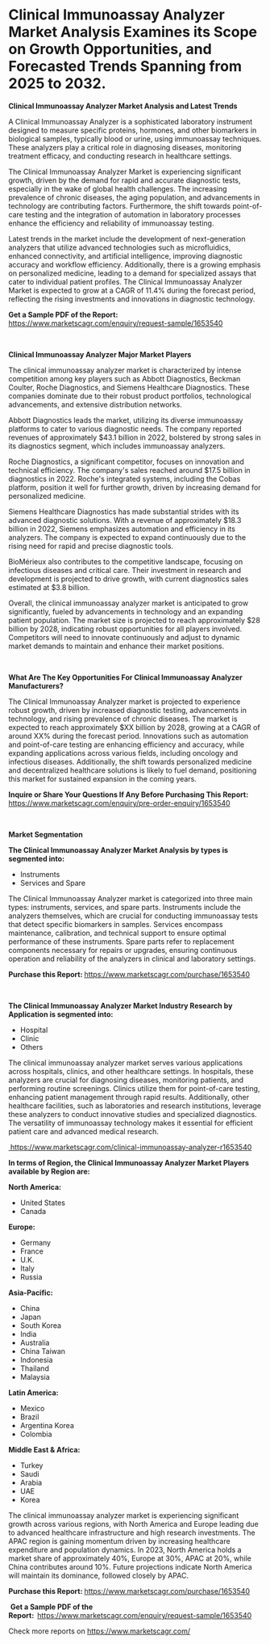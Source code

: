 <p><h1>Clinical Immunoassay Analyzer Market Analysis Examines its Scope on Growth Opportunities, and Forecasted Trends Spanning from 2025 to 2032.</h1></p><p><strong>Clinical Immunoassay Analyzer Market Analysis and Latest Trends</strong></p>
<p><p>A Clinical Immunoassay Analyzer is a sophisticated laboratory instrument designed to measure specific proteins, hormones, and other biomarkers in biological samples, typically blood or urine, using immunoassay techniques. These analyzers play a critical role in diagnosing diseases, monitoring treatment efficacy, and conducting research in healthcare settings.</p><p>The Clinical Immunoassay Analyzer Market is experiencing significant growth, driven by the demand for rapid and accurate diagnostic tests, especially in the wake of global health challenges. The increasing prevalence of chronic diseases, the aging population, and advancements in technology are contributing factors. Furthermore, the shift towards point-of-care testing and the integration of automation in laboratory processes enhance the efficiency and reliability of immunoassay testing.</p><p>Latest trends in the market include the development of next-generation analyzers that utilize advanced technologies such as microfluidics, enhanced connectivity, and artificial intelligence, improving diagnostic accuracy and workflow efficiency. Additionally, there is a growing emphasis on personalized medicine, leading to a demand for specialized assays that cater to individual patient profiles. The Clinical Immunoassay Analyzer Market is expected to grow at a CAGR of 11.4% during the forecast period, reflecting the rising investments and innovations in diagnostic technology.</p></p>
<p><strong>Get a Sample PDF of the Report:&nbsp;</strong> <a href="https://www.marketscagr.com/enquiry/request-sample/1653540?utm_campaign=1126&utm_medium=2&utm_source=Github&utm_content=ia&utm_term=08032025&utm_id=clinical-immunoassay-analyzer">https://www.marketscagr.com/enquiry/request-sample/1653540</a></p>
<p>&nbsp;</p>
<p><strong>Clinical Immunoassay Analyzer Major Market Players</strong></p>
<p><p>The clinical immunoassay analyzer market is characterized by intense competition among key players such as Abbott Diagnostics, Beckman Coulter, Roche Diagnostics, and Siemens Healthcare Diagnostics. These companies dominate due to their robust product portfolios, technological advancements, and extensive distribution networks.</p><p>Abbott Diagnostics leads the market, utilizing its diverse immunoassay platforms to cater to various diagnostic needs. The company reported revenues of approximately $43.1 billion in 2022, bolstered by strong sales in its diagnostics segment, which includes immunoassay analyzers.</p><p>Roche Diagnostics, a significant competitor, focuses on innovation and technical efficiency. The company's sales reached around $17.5 billion in diagnostics in 2022. Roche's integrated systems, including the Cobas platform, position it well for further growth, driven by increasing demand for personalized medicine.</p><p>Siemens Healthcare Diagnostics has made substantial strides with its advanced diagnostic solutions. With a revenue of approximately $18.3 billion in 2022, Siemens emphasizes automation and efficiency in its analyzers. The company is expected to expand continuously due to the rising need for rapid and precise diagnostic tools.</p><p>BioMérieux also contributes to the competitive landscape, focusing on infectious diseases and critical care. Their investment in research and development is projected to drive growth, with current diagnostics sales estimated at $3.8 billion.</p><p>Overall, the clinical immunoassay analyzer market is anticipated to grow significantly, fueled by advancements in technology and an expanding patient population. The market size is projected to reach approximately $28 billion by 2028, indicating robust opportunities for all players involved. Competitors will need to innovate continuously and adjust to dynamic market demands to maintain and enhance their market positions.</p></p>
<p>&nbsp;</p>
<p><strong>What Are The Key Opportunities For Clinical Immunoassay Analyzer Manufacturers?</strong></p>
<p><p>The Clinical Immunoassay Analyzer market is projected to experience robust growth, driven by increased diagnostic testing, advancements in technology, and rising prevalence of chronic diseases. The market is expected to reach approximately $XX billion by 2028, growing at a CAGR of around XX% during the forecast period. Innovations such as automation and point-of-care testing are enhancing efficiency and accuracy, while expanding applications across various fields, including oncology and infectious diseases. Additionally, the shift towards personalized medicine and decentralized healthcare solutions is likely to fuel demand, positioning this market for sustained expansion in the coming years.</p></p>
<p><strong>Inquire or Share Your Questions If Any Before Purchasing This Report:</strong> <a href="https://www.marketscagr.com/enquiry/pre-order-enquiry/1653540?utm_campaign=1126&utm_medium=2&utm_source=Github&utm_content=ia&utm_term=08032025&utm_id=clinical-immunoassay-analyzer">https://www.marketscagr.com/enquiry/pre-order-enquiry/1653540</a></p>
<p>&nbsp;</p>
<p><strong>Market Segmentation</strong></p>
<p><strong>The Clinical Immunoassay Analyzer Market Analysis by types is segmented into:</strong></p>
<p><ul><li>Instruments</li><li>Services and Spare</li></ul></p>
<p><p>The Clinical Immunoassay Analyzer market is categorized into three main types: instruments, services, and spare parts. Instruments include the analyzers themselves, which are crucial for conducting immunoassay tests that detect specific biomarkers in samples. Services encompass maintenance, calibration, and technical support to ensure optimal performance of these instruments. Spare parts refer to replacement components necessary for repairs or upgrades, ensuring continuous operation and reliability of the analyzers in clinical and laboratory settings.</p></p>
<p><strong>Purchase this Report:&nbsp;</strong><a href="https://www.marketscagr.com/purchase/1653540?utm_campaign=1126&utm_medium=2&utm_source=Github&utm_content=ia&utm_term=08032025&utm_id=clinical-immunoassay-analyzer">https://www.marketscagr.com/purchase/1653540</a></p>
<p>&nbsp;</p>
<p><strong>The Clinical Immunoassay Analyzer Market Industry Research by Application is segmented into:</strong></p>
<p><ul><li>Hospital</li><li>Clinic</li><li>Others</li></ul></p>
<p><p>The clinical immunoassay analyzer market serves various applications across hospitals, clinics, and other healthcare settings. In hospitals, these analyzers are crucial for diagnosing diseases, monitoring patients, and performing routine screenings. Clinics utilize them for point-of-care testing, enhancing patient management through rapid results. Additionally, other healthcare facilities, such as laboratories and research institutions, leverage these analyzers to conduct innovative studies and specialized diagnostics. The versatility of immunoassay technology makes it essential for efficient patient care and advanced medical research.</p></p>
<p><a href="https://www.marketscagr.com/clinical-immunoassay-analyzer-r1653540?utm_campaign=1126&utm_medium=2&utm_source=Github&utm_content=ia&utm_term=08032025&utm_id=clinical-immunoassay-analyzer">&nbsp;https://www.marketscagr.com/clinical-immunoassay-analyzer-r1653540</a></p>
<p><strong>In terms of Region, the Clinical Immunoassay Analyzer Market Players available by Region are:</strong></p>
<p>
    <p> <strong> North America: </strong>
        <ul>
            <li>United States</li>
            <li>Canada</li>
        </ul>
        </p> 
    <p> <strong> Europe: </strong>
        <ul>
            <li>Germany</li>
            <li>France</li>
            <li>U.K.</li>
            <li>Italy</li>
            <li>Russia</li>
        </ul>
        </p> 
    <p> <strong> Asia-Pacific: </strong>
        <ul>
            <li>China</li>
            <li>Japan</li>
            <li>South Korea</li>
            <li>India</li>
            <li>Australia</li>
            <li>China Taiwan</li>
            <li>Indonesia</li>
            <li>Thailand</li>
            <li>Malaysia</li>
        </ul>
        </p> 
    <p> <strong> Latin America: </strong>
        <ul>
            <li>Mexico</li>
            <li>Brazil</li>
            <li>Argentina Korea</li>
            <li>Colombia</li>
        </ul>
        </p> 
    <p> <strong> Middle East & Africa: </strong>
        <ul>
            <li>Turkey</li>
            <li>Saudi</li>
            <li>Arabia</li>
            <li>UAE</li>
            <li>Korea</li>
        </ul>
    </p>
    </p>
<p><p>The clinical immunoassay analyzer market is experiencing significant growth across various regions, with North America and Europe leading due to advanced healthcare infrastructure and high research investments. The APAC region is gaining momentum driven by increasing healthcare expenditure and population dynamics. In 2023, North America holds a market share of approximately 40%, Europe at 30%, APAC at 20%, while China contributes around 10%. Future projections indicate North America will maintain its dominance, followed closely by APAC.</p></p>
<p><strong>Purchase this Report: </strong><a href="https://www.marketscagr.com/purchase/1653540?utm_campaign=1126&utm_medium=2&utm_source=Github&utm_content=ia&utm_term=08032025&utm_id=clinical-immunoassay-analyzer">https://www.marketscagr.com/purchase/1653540</a></p>
<p>&nbsp;<strong>Get a Sample PDF of the Report:&nbsp;&nbsp;</strong><a href="https://www.marketscagr.com/enquiry/request-sample/1653540?utm_campaign=1126&utm_medium=2&utm_source=Github&utm_content=ia&utm_term=08032025&utm_id=clinical-immunoassay-analyzer">https://www.marketscagr.com/enquiry/request-sample/1653540</a></p>
<p><strong></strong></p>
<p>Check more reports on <a href="https://www.marketscagr.com/?utm_campaign=1126&utm_medium=2&utm_source=Github&utm_content=ia&utm_term=08032025&utm_id=clinical-immunoassay-analyzer">https://www.marketscagr.com/</a></p>